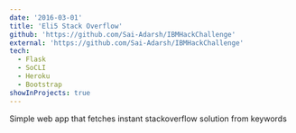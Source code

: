 ```yaml
---
date: '2016-03-01'
title: 'Eli5 Stack Overflow'
github: 'https://github.com/Sai-Adarsh/IBMHackChallenge'
external: 'https://github.com/Sai-Adarsh/IBMHackChallenge'
tech:
  - Flask
  - SoCLI
  - Heroku
  - Bootstrap
showInProjects: true
---
```


Simple web app that fetches instant stackoverflow solution from keywords
